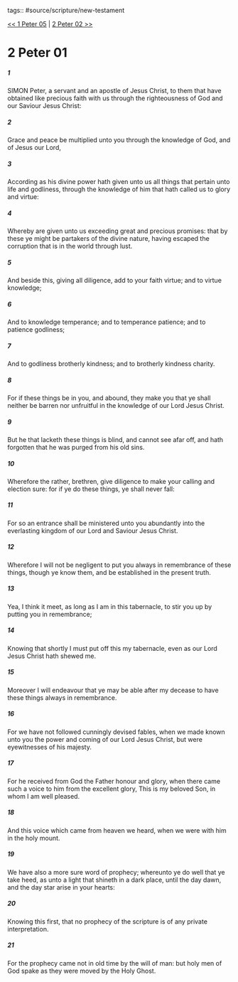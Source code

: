 tags:: #source/scripture/new-testament

[<< 1 Peter 05](new-testament/21_1_Peter/1_Peter_05.md) | [2 Peter 02 >>](new-testament/22_2_Peter/2_Peter_02.md)

# 2 Peter 01

##### 1

SIMON Peter, a servant and an apostle of Jesus Christ, to them that have obtained like precious faith with us through the righteousness of God and our Saviour Jesus Christ:

##### 2

Grace and peace be multiplied unto you through the knowledge of God, and of Jesus our Lord,

##### 3

According as his divine power hath given unto us all things that pertain unto life and godliness, through the knowledge of him that hath called us to glory and virtue:

##### 4

Whereby are given unto us exceeding great and precious promises: that by these ye might be partakers of the divine nature, having escaped the corruption that is in the world through lust.

##### 5

And beside this, giving all diligence, add to your faith virtue; and to virtue knowledge;

##### 6

And to knowledge temperance; and to temperance patience; and to patience godliness;

##### 7

And to godliness brotherly kindness; and to brotherly kindness charity.

##### 8

For if these things be in you, and abound, they make you that ye shall neither be barren nor unfruitful in the knowledge of our Lord Jesus Christ.

##### 9

But he that lacketh these things is blind, and cannot see afar off, and hath forgotten that he was purged from his old sins.

##### 10

Wherefore the rather, brethren, give diligence to make your calling and election sure: for if ye do these things, ye shall never fall:

##### 11

For so an entrance shall be ministered unto you abundantly into the everlasting kingdom of our Lord and Saviour Jesus Christ.

##### 12

Wherefore I will not be negligent to put you always in remembrance of these things, though ye know them, and be established in the present truth.

##### 13

Yea, I think it meet, as long as I am in this tabernacle, to stir you up by putting you in remembrance;

##### 14

Knowing that shortly I must put off this my tabernacle, even as our Lord Jesus Christ hath shewed me.

##### 15

Moreover I will endeavour that ye may be able after my decease to have these things always in remembrance.

##### 16

For we have not followed cunningly devised fables, when we made known unto you the power and coming of our Lord Jesus Christ, but were eyewitnesses of his majesty.

##### 17

For he received from God the Father honour and glory, when there came such a voice to him from the excellent glory, This is my beloved Son, in whom I am well pleased.

##### 18

And this voice which came from heaven we heard, when we were with him in the holy mount.

##### 19

We have also a more sure word of prophecy; whereunto ye do well that ye take heed, as unto a light that shineth in a dark place, until the day dawn, and the day star arise in your hearts:

##### 20

Knowing this first, that no prophecy of the scripture is of any private interpretation.

##### 21

For the prophecy came not in old time by the will of man: but holy men of God spake as they were moved by the Holy Ghost.
